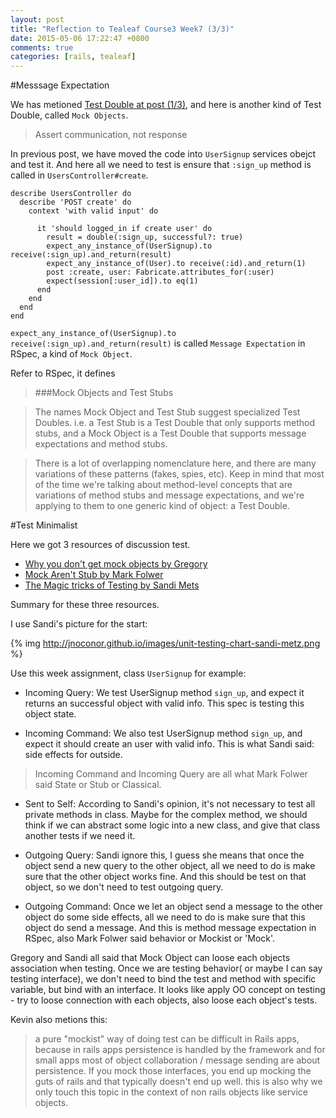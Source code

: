 ```yaml
---
layout: post
title: "Reflection to Tealeaf Course3 Week7 (3/3)"
date: 2015-05-06 17:22:47 +0800
comments: true
categories: [rails, tealeaf]
---
```


#Messsage Expectation

We has metioned [Test Double at post (1/3)](http://tomohung.com/blog/2015/05/06/reflection-to-tealeaf-course3-week7), and here is another kind of Test Double, called `Mock Objects`.

> Assert communication, not response

In previous post, we have moved the code into `UserSignup` services obejct and test it. And here all we need to test is ensure that `:sign_up` method is called in `UsersController#create`.

```
describe UsersController do
  describe 'POST create' do
    context 'with valid input' do

      it 'should logged_in if create user' do
        result = double(:sign_up, successful?: true)
        expect_any_instance_of(UserSignup).to receive(:sign_up).and_return(result)
        expect_any_instance_of(User).to receive(:id).and_return(1)
        post :create, user: Fabricate.attributes_for(:user)
        expect(session[:user_id]).to eq(1)
      end
    end
  end
end
```

`expect_any_instance_of(UserSignup).to receive(:sign_up).and_return(result)` is called `Message Expectation` in RSpec, a kind of `Mock Object`.

Refer to RSpec, it defines

> ###Mock Objects and Test Stubs

> The names Mock Object and Test Stub suggest specialized Test Doubles. i.e. a Test Stub is a Test Double that only supports method stubs, and a Mock Object is a Test Double that supports message expectations and method stubs.

> There is a lot of overlapping nomenclature here, and there are many variations of these patterns (fakes, spies, etc). Keep in mind that most of the time we're talking about method-level concepts that are variations of method stubs and message expectations, and we're applying to them to one generic kind of object: a Test Double.

#Test Minimalist

Here we got 3 resources of discussion test.

- [Why you don't get mock objects by Gregory](https://www.youtube.com/watch?v=R9FOchgTtLM)
- [Mock Aren't Stub by Mark Folwer](http://martinfowler.com/articles/mocksArentStubs.html)
- [The Magic tricks of Testing by Sandi Mets](https://www.youtube.com/watch?v=URSWYvyc42M)

Summary for these three resources.

I use Sandi's picture for the start: 

{% img http://jnoconor.github.io/images/unit-testing-chart-sandi-metz.png %}

Use this week assignment, class `UserSignup` for example:

- Incoming Query: We test UserSignup method `sign_up`, and expect it returns an successful object with valid info. This spec is testing this object state.

- Incoming Command: We also test UserSignup method `sign_up`, and expect it should create an user with valid info. This is what Sandi said: side effects for outside.

> Incoming Command and Incoming Query are all what Mark Folwer said State or Stub or Classical.

- Sent to Self: According to Sandi's opinion, it's not necessary to test all private methods in class. Maybe for the complex method, we should think if we can abstract some logic into a new class, and give that class another tests if we need it.

- Outgoing Query: Sandi ignore this, I guess she means that once the object send a new query to the other object, all we need to do is make sure that the other object works fine. And this should be test on that object, so we don't need to test outgoing query.

- Outgoing Command: Once we let an object send a message to the other object do some side effects, all we need to do is make sure that this object do send a message. And this is method message expectation in RSpec, also Mark Folwer said behavior or Mockist or 'Mock'.

Gregory and Sandi all said that Mock Object can loose each objects association when testing. Once we are testing behavior( or maybe I can say testing interface), we don't need to bind the test and method with specific variable, but bind with an interface. It looks like apply OO concept on testing - try to loose connection with each objects, also loose each object's tests.


Kevin also metions this:

> a pure "mockist" way of doing test can be difficult in Rails apps, because in rails apps persistence is handled by the framework and for small apps most of object collaboration / message sending are about persistence. If you mock those interfaces, you end up mocking the guts of rails and that typically doesn't end up well.  this is also why we only touch this topic in the context of non rails objects like service objects.